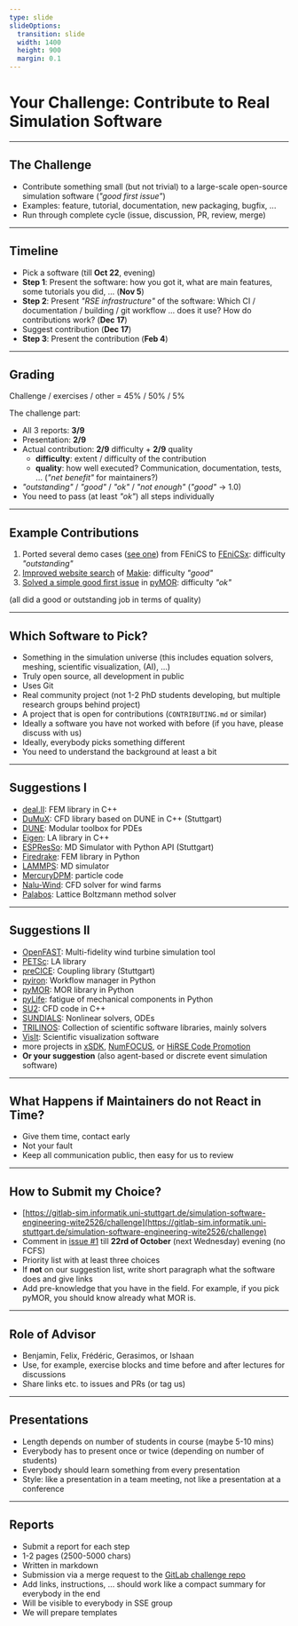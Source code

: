 ```yaml
---
type: slide
slideOptions:
  transition: slide
  width: 1400
  height: 900
  margin: 0.1
---
```


<style>
  .reveal strong {
    font-weight: bold;
    color: orange;
  }
  .reveal p {
    text-align: left;
  }
  .reveal section h1 {
    color: orange;
  }
  .reveal section h2 {
    color: orange;
  }
  .reveal section h3 {
    color: orange;
    text-align: left;
  }
  .reveal code {
    font-family: 'Ubuntu Mono';
    color: orange;
  }
  .reveal section img {
    background:none;
    border:none;
    box-shadow:none;
  }
</style>


# Your Challenge: Contribute to Real Simulation Software

---

## The Challenge

- Contribute something small (but not trivial) to a large-scale open-source simulation software (*"good first issue"*)
- Examples: feature, tutorial, documentation, new packaging, bugfix, ...
- Run through complete cycle (issue, discussion, PR, review, merge)

---

## Timeline

- Pick a software (till **Oct 22**, evening)
- **Step 1**: Present the software: how you got it, what are main features, some tutorials you did, ... (**Nov 5**)
- **Step 2**: Present *"RSE infrastructure"* of the software: Which CI / documentation / building / git workflow ... does it use? How do contributions work? (**Dec 17**)
- Suggest contribution (**Dec 17**)
- **Step 3**: Present the contribution (**Feb 4**)

---

## Grading

Challenge / exercises / other = 45% / 50% / 5%

The challenge part:

- All 3 reports: **3/9**
- Presentation: **2/9**
- Actual contribution: **2/9** difficulty + **2/9** quality
    - **difficulty**: extent / difficulty of the contribution
    - **quality**: how well executed? Communication, documentation, tests, ... (*"net benefit"* for maintainers?)
- *"outstanding"* / *"good"* / *"ok"* / *"not enough"* (*"good"* -> 1.0)
- You need to pass (at least *"ok"*) all steps individually

---

## Example Contributions

1. Ported several demo cases ([see one](https://github.com/FEniCS/dolfinx/pull/2508)) from FEniCS to [FEniCSx](https://fenicsproject.org/): difficulty *"outstanding"*
2. [Improved website search](https://github.com/MakieOrg/Makie.jl/pull/2474) of [Makie](https://makie.org/website/): difficulty *"good"*
3. [Solved a simple good first issue](https://github.com/pymor/pymor/pull/1898) in [pyMOR](https://pymor.org/): difficulty *"ok"*

(all did a good or outstanding job in terms of quality)

---

## Which Software to Pick?

- Something in the simulation universe (this includes equation solvers, meshing, scientific visualization, (AI), ...)
- Truly open source, all development in public
- Uses Git
- Real community project (not 1-2 PhD students developing, but multiple research groups behind project)
- A project that is open for contributions (`CONTRIBUTING.md` or similar)
- Ideally a software you have not worked with before (if you have, please discuss with us)
- Ideally, everybody picks something different
- You need to understand the background at least a bit

---

## Suggestions I

- [deal.II](https://dealii.org/): FEM library in C++
- [DuMuX](https://dumux.org/): CFD library based on DUNE in C++ (Stuttgart)
- [DUNE](https://www.dune-project.org/): Modular toolbox for PDEs
- [Eigen](https://eigen.tuxfamily.org): LA library in C++
- [ESPResSo](https://espressomd.org): MD Simulator with Python API (Stuttgart)
- [Firedrake](https://www.firedrakeproject.org/): FEM library in Python
- [LAMMPS](https://www.lammps.org/): MD simulator
- [MercuryDPM](https://www.mercurydpm.org/home): particle code
- [Nalu-Wind](https://github.com/Exawind/nalu-wind): CFD solver for wind farms
- [Palabos](https://palabos.unige.ch/): Lattice Boltzmann method solver

---

## Suggestions II

- [OpenFAST](https://www.nrel.gov/wind/nwtc/openfast.html): Multi-fidelity wind turbine simulation tool
- [PETSc](https://petsc.org/): LA library
- [preCICE](https://precice.org/): Coupling library (Stuttgart)
- [pyiron](https://pyiron.org/): Workflow manager in Python
- [pyMOR](https://pymor.org/): MOR library in Python
- [pyLife](https://pylife.readthedocs.io/en/stable/): fatigue of mechanical components in Python
- [SU2](https://su2code.github.io/): CFD code in C++
- [SUNDIALS](https://computing.llnl.gov/projects/sundials): Nonlinear solvers, ODEs
- [TRILINOS](https://trilinos.github.io/): Collection of scientific software libraries, mainly solvers
- [VisIt](https://visit-dav.github.io/visit-website/index.html): Scientific visualization software
- more projects in [xSDK](https://xsdk.info/packages/), [NumFOCUS](https://numfocus.org/sponsored-projects), or [HiRSE Code Promotion](https://www.helmholtz-hirse.de/promo.html)
- **Or your suggestion** (also agent-based or discrete event simulation software)

---

## What Happens if Maintainers do not React in Time?

- Give them time, contact early
- Not your fault
- Keep all communication public, then easy for us to review

---

## How to Submit my Choice?

- [https://gitlab-sim.informatik.uni-stuttgart.de/simulation-software-engineering-wite2526/challenge](https://gitlab-sim.informatik.uni-stuttgart.de/simulation-software-engineering-wite2526/challenge)
- Comment in [issue #1](https://gitlab-sim.informatik.uni-stuttgart.de/simulation-software-engineering-wite2526/challenge/-/issues/1) till **22rd of October** (next Wednesday) evening (no FCFS)
- Priority list with at least three choices
- If **not** on our suggestion list, write short paragraph what the software does and give links
- Add pre-knowledge that you have in the field. For example, if you pick pyMOR, you should know already what MOR is.

---

## Role of Advisor

- Benjamin, Felix, Frédéric, Gerasimos, or Ishaan
- Use, for example, exercise blocks and time before and after lectures for discussions
- Share links etc. to issues and PRs (or tag us)

---

## Presentations

- Length depends on number of students in course (maybe 5-10 mins)
- Everybody has to present once or twice (depending on number of students)
- Everybody should learn something from every presentation
- Style: like a presentation in a team meeting, not like a presentation at a conference

---

## Reports

- Submit a report for each step
- 1-2 pages (2500-5000 chars)
- Written in markdown
- Submission via a merge request to the [GitLab challenge repo](https://gitlab-sim.informatik.uni-stuttgart.de/simulation-software-engineering-wite2526/challenge)
- Add links, instructions, ... should work like a compact summary for everybody in the end
- Will be visible to everybody in SSE group
- We will prepare templates
